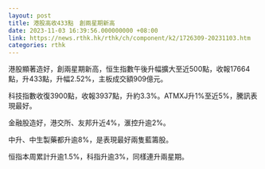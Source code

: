 ```yaml
---
layout: post
title: 港股高收433點　創兩星期新高
date: 2023-11-03 16:39:56.000000000 +08:00
link: https://news.rthk.hk/rthk/ch/component/k2/1726309-20231103.htm
categories: rthk
---
```


港股顯著造好，創兩星期新高，恒生指數午後升幅擴大至近500點，收報17664點，升433點，升幅2.52%，主板成交額909億元。

科技指數收復3900點，收報3937點，升約3.3%。ATMXJ升1%至近5%，騰訊表現最好。

金融股造好，港交所、友邦升近4%，滙控升逾2%。

中升、中生製藥都升逾8%，是表現最好兩隻藍籌股。

恒指本周累計升逾1.5%，科指升逾3%，同樣連升兩星期。
